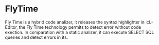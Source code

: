 # FlyTime

Fly Time is a hybrid code analizer, it releases the syntax highlighter in 
icL-Editor, the Fly Time technology permits to detect error without code
exection. In comparation with a static analizer, it can execute SELECT SQL
queries and detect errors in its.